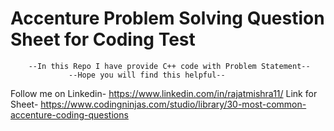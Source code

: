 # Accenture Problem Solving Question Sheet for Coding Test
        --In this Repo I have provide C++ code with Problem Statement--
                 --Hope you will find this helpful--
Follow me on Linkedin-  https://www.linkedin.com/in/rajatmishra11/
Link for Sheet- https://www.codingninjas.com/studio/library/30-most-common-accenture-coding-questions